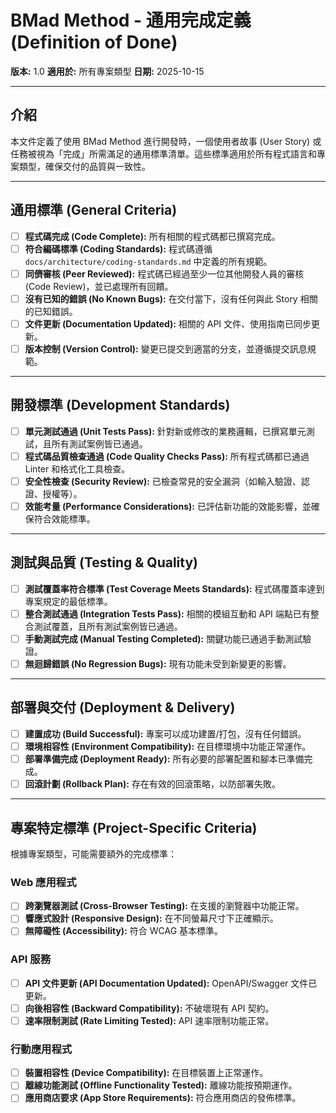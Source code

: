 # BMad Method - 通用完成定義 (Definition of Done)

**版本:** 1.0
**適用於:** 所有專案類型
**日期:** 2025-10-15

---

## 介紹

本文件定義了使用 BMad Method 進行開發時，一個使用者故事 (User Story) 或任務被視為「完成」所需滿足的通用標準清單。這些標準適用於所有程式語言和專案類型，確保交付的品質與一致性。

---

## 通用標準 (General Criteria)

- [ ] **程式碼完成 (Code Complete):** 所有相關的程式碼都已撰寫完成。
- [ ] **符合編碼標準 (Coding Standards):** 程式碼遵循 `docs/architecture/coding-standards.md` 中定義的所有規範。
- [ ] **同儕審核 (Peer Reviewed):** 程式碼已經過至少一位其他開發人員的審核 (Code Review)，並已處理所有回饋。
- [ ] **沒有已知的錯誤 (No Known Bugs):** 在交付當下，沒有任何與此 Story 相關的已知錯誤。
- [ ] **文件更新 (Documentation Updated):** 相關的 API 文件、使用指南已同步更新。
- [ ] **版本控制 (Version Control):** 變更已提交到適當的分支，並遵循提交訊息規範。

---

## 開發標準 (Development Standards)

- [ ] **單元測試通過 (Unit Tests Pass):** 針對新或修改的業務邏輯，已撰寫單元測試，且所有測試案例皆已通過。
- [ ] **程式碼品質檢查通過 (Code Quality Checks Pass):** 所有程式碼都已通過 Linter 和格式化工具檢查。
- [ ] **安全性檢查 (Security Review):** 已檢查常見的安全漏洞（如輸入驗證、認證、授權等）。
- [ ] **效能考量 (Performance Considerations):** 已評估新功能的效能影響，並確保符合效能標準。

---

## 測試與品質 (Testing & Quality)

- [ ] **測試覆蓋率符合標準 (Test Coverage Meets Standards):** 程式碼覆蓋率達到專案規定的最低標準。
- [ ] **整合測試通過 (Integration Tests Pass):** 相關的模組互動和 API 端點已有整合測試覆蓋，且所有測試案例皆已通過。
- [ ] **手動測試完成 (Manual Testing Completed):** 關鍵功能已通過手動測試驗證。
- [ ] **無迴歸錯誤 (No Regression Bugs):** 現有功能未受到新變更的影響。

---

## 部署與交付 (Deployment & Delivery)

- [ ] **建置成功 (Build Successful):** 專案可以成功建置/打包，沒有任何錯誤。
- [ ] **環境相容性 (Environment Compatibility):** 在目標環境中功能正常運作。
- [ ] **部署準備完成 (Deployment Ready):** 所有必要的部署配置和腳本已準備完成。
- [ ] **回滾計劃 (Rollback Plan):** 存在有效的回滾策略，以防部署失敗。

---

## 專案特定標準 (Project-Specific Criteria)

根據專案類型，可能需要額外的完成標準：

### Web 應用程式
- [ ] **跨瀏覽器測試 (Cross-Browser Testing):** 在支援的瀏覽器中功能正常。
- [ ] **響應式設計 (Responsive Design):** 在不同螢幕尺寸下正確顯示。
- [ ] **無障礙性 (Accessibility):** 符合 WCAG 基本標準。

### API 服務
- [ ] **API 文件更新 (API Documentation Updated):** OpenAPI/Swagger 文件已更新。
- [ ] **向後相容性 (Backward Compatibility):** 不破壞現有 API 契約。
- [ ] **速率限制測試 (Rate Limiting Tested):** API 速率限制功能正常。

### 行動應用程式
- [ ] **裝置相容性 (Device Compatibility):** 在目標裝置上正常運作。
- [ ] **離線功能測試 (Offline Functionality Tested):** 離線功能按預期運作。
- [ ] **應用商店要求 (App Store Requirements):** 符合應用商店的發佈標準。
